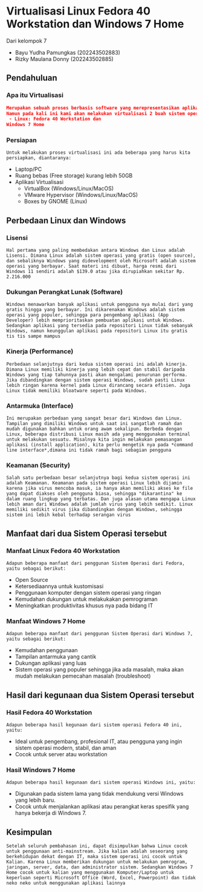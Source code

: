 # Virtualisasi Linux Fedora 40 Workstation dan Windows 7 Home 

Dari kelompok 7 
- Bayu Yudha Pamungkas (202243502883)
- Rizky Maulana Donny (202243502885)

## Pendahuluan

### Apa itu Virtualisasi
```json
Merupakan sebuah proses berbasis software yang merepresentasikan aplikasi/sistem operasi/server.
Namun pada kali ini kami akan melakukan virtualisasi 2 buah sistem operasi, yaitu:
 - Linux: Fedora 40 Workstation dan 
Windows 7 Home
```

### Persiapan
```
Untuk melakukan proses virtualisasi ini ada beberapa yang harus kita persiapkan, diantaranya:

```

- Laptop/PC
- Ruang bebas (Free storage) kurang lebih 50GB
- Aplikasi Virtualisasi
    - VirtualBox (Windows/Linux/MacOS)
    - VMware Hypervisor (Windows/Linux/MacOS)
    - Boxes by GNOME (Linux)



## Perbedaan Linux dan Windows

### Lisensi

```
Hal pertama yang paling membedakan antara Windows dan Linux adalah Lisensi. Dimana Linux adalah sistem operasi yang gratis (open source), dan sebaliknya Windows yang didevelopment oleh Microsoft adalah sistem operasi yang berbayar. Saat materi ini dibuat, harga resmi dari Windows 11 sendiri adalah $139.0 atau jika dirupiahkan sekitar Rp. 2.216.000

```

### Dukungan Perangkat Lunak (Software)

```
Windows menawarkan banyak aplikasi untuk pengguna nya mulai dari yang gratis hingga yang berbayar. Ini dikarenakan Windows adalah sistem operasi yang populer, sehingga para pengembang aplikasi (App Developer) lebih memprioritaskan pembuatan aplikasi untuk Windows. Sedangkan aplikasi yang tersedia pada repositori Linux tidak sebanyak Windows, namun keunggulan aplikasi pada repositori Linux itu gratis tis tis sampe mampus

```

### Kinerja (Performance)
```
Perbedaan selanjutnya dari kedua sistem operasi ini adalah kinerja. Dimana Linux memiliki kinerja yang lebih cepat dan stabil daripada Windows yang tiap tahunnya pasti akan mengalami penurunan performa. Jika dibandingkan dengan sistem operasi Windows, sudah pasti Linux lebih ringan karena kernel pada Linux dirancang secara efisien. Juga Linux tidak memiliki bloatware seperti pada Windows.
```

### Antarmuka (Interface) 

```
Ini merupakan perbedaan yang sangat besar dari Windows dan Linux. Tampilan yang dimiliki Windows untuk saat ini sangatlah ramah dan mudah digunakan bahkan untuk orang awam sekalipun. Berbeda dengan Linux, beberapa distribusi Linux masih ada yang menggunakan terminal untuk melakukan sesuatu. Misalnya kita ingin melakukan pemasangan aplikasi (install application), kita perlu mengetik nya pada *command line interface*,dimana ini tidak ramah bagi sebagian pengguna
```

### Keamanan (Security)

```
Salah satu perbedaan besar selanjutnya bagi kedua sistem operasi ini adalah Keamanan. Keamanan pada sistem operasi Linux lebih dijamin karena jika virus mencoba masuk, ia hanya akan memiliki akses ke file yang dapat diakses oleh pengguna biasa, sehingga "dikarantina" ke dalam ruang lingkup yang terbatas. Dan juga alasan utama mengapa Linux lebih aman dari Windows adalah jumlah virus yang lebih sedikit. Linux memiliki sedikit virus jika dibandingkan dengan Windows, sehingga sistem ini lebih kebal terhadap serangan virus
```




## Manfaat dari dua Sistem Operasi tersebut


### Manfaat Linux Fedora 40 Workstation

```
Adapun beberapa manfaat dari penggunan Sistem Operasi dari Fedora, yaitu sebagai berikut:

```
- Open Source 
- Ketersediaannya untuk kustomisasi
- Penggunaan komputer dengan sistem operasi yang ringan
- Kemudahan dukungan untuk melakukakan pemrograman
- Meningkatkan produktivitas khusus nya pada bidang IT

### Manfaat Windows 7 Home

```
Adapun beberapa manfaat dari penggunan Sistem Operasi dari Windows 7, yaitu sebagai berikut:

```
- Kemudahan penggunaan
- Tampilan antarmuka yang cantik
- Dukungan aplikasi yang luas
- Sistem operasi yang populer sehingga jika ada masalah, maka akan mudah melakukan pemecahan masalah (troubleshoot)

## Hasil dari kegunaan dua Sistem Operasi tersebut

### Hasil Fedora 40 Workstation

```
Adapun beberapa hasil kegunaan dari sistem operasi Fedora 40 ini, yaitu:
```

- Ideal untuk pengembang, profesional IT, atau pengguna yang ingin sistem operasi modern, stabil, dan aman
- Cocok untuk server atau workstation

### Hasil Windows 7 Home
```
Adapun beberapa hasil kegunaan dari sistem operasi Windows ini, yaitu:
```
 
- Digunakan pada sistem lama yang tidak mendukung versi Windows yang lebih baru.
- Cocok untuk menjalankan aplikasi atau perangkat keras spesifik yang hanya bekerja di Windows 7.


## Kesimpulan

```
Setelah seluruh pembahasan ini, dapat disimpulkan bahwa Linux cocok untuk penggunaan anti-mainstream. Jika kalian adalah seseorang yang berkehidupan dekat dengan IT, maka sistem operasi ini cocok untuk Kalian. Karena Linux memberikan dukungan untuk melakukan pemrogram, jaringan, server, data, dan administrator sistem. Sedangkan Windows 7 Home cocok untuk kalian yang menggunakan Komputer/Laptop untuk keperluan seperti Microsoft Office (Word, Excel, Powerpoint) dan tidak neko neko untuk menggunakan aplikasi lainnya
```


